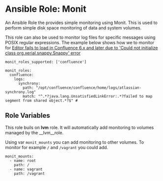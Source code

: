 # Ansible Role: Monit

An Ansible Role the provides simple monitoring using Monit. This is used to perform simple disk space monitoring of data and system volumes.

This role can also be used to monitor log files for specific messages using POSIX regular expressions. The example below shows how we to monitor for [Editor fails to load in Confluence 6.x and later due to 'Could not initialize class org.xerial.snappy.Snappy' error](https://confluence.atlassian.com/confkb/editor-fails-to-load-in-confluence-6-x-due-to-could-not-initialize-class-org-xerial-snappy-snappy-error-859462192.html)

    monit_roles_supported: ['confluence']

    monit_roles:
      confluence:
        logs:
          synchrony:
            path: "/opt/confluence/confluence/home/logs/atlassian-synchrony.log"
            match: "^.*?java.lang.UnsatisfiedLinkError:.*?failed to map segment from shared object.*?$" # 


## Role Variables

This role buils on __lvm__ role. It will automatically add monitoring to volumes managed by the __lvm__role.

Using var `monit_mounts` you can add monitoring to other volumes. To monitor for example `/` and `/vagrant` you could add.

    monit_mounts:
      - name: root
        path: /
      - name: vagrant
        path: /vagrant
